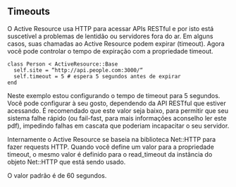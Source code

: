 ## Timeouts

O Active Resource usa HTTP para acessar APIs RESTful e por isto está suscetível a problemas de lentidão ou servidores fora do ar. Em alguns casos, suas chamadas ao Active Resource podem expirar (timeout). Agora você pode controlar o tempo de expiração com a propriedade timeout.

	class Person < ActiveResource::Base
	  self.site = “http://api.people.com:3000/“
	  self.timeout = 5 # espera 5 segundos antes de expirar
	end

Neste exemplo estou configurando o tempo de timeout para 5 segundos. Você pode configurar à seu gosto, dependendo da API RESTful que estiver acessando. É recomendado que este valor seja baixo, para permitir que seu sistema falhe rápido (ou fail-fast, para mais informações aconselho ler este pdf), impedindo falhas em cascata que poderiam incapacitar o seu servidor.

Internamente o Active Resource se baseia na biblioteca Net::HTTP para fazer requests HTTP. Quando você define um valor para a propriedade timeout, o mesmo valor é definido para o read\_timeout da instância do objeto Net::HTTP que está sendo usado.

O valor padrão é de 60 segundos.
